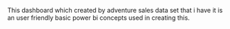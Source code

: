 This dashboard which created by adventure sales data set that i have it is an user friendly basic power bi concepts used in creating this. 
